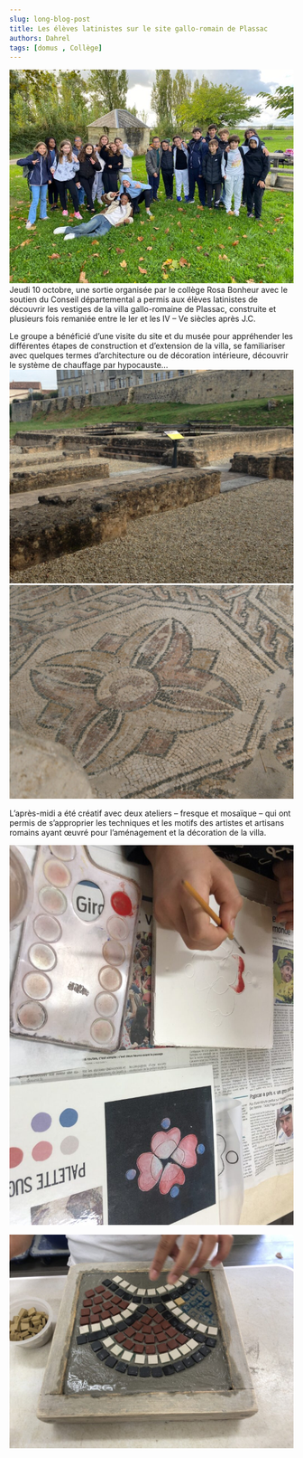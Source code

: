 ```yaml
---
slug: long-blog-post
title: Les élèves latinistes sur le site gallo-romain de Plassac
authors: Dahrel
tags: [domus , Collège]
---
```

![hero-boss.jpg](..%2F..%2Fstatic%2Fimg%2Fhero-boss.jpg)
Jeudi 10 octobre, une sortie organisée par le collège Rosa Bonheur avec le soutien du Conseil départemental a permis aux élèves latinistes de découvrir les vestiges de la villa gallo-romaine de Plassac, construite et plusieurs fois remaniée entre le Ier et les IV – Ve siècles après J.C.



Le groupe a bénéficié d’une visite du site et du musée pour appréhender les différentes étapes de construction et d’extension de la villa, se familiariser avec quelques termes d’architecture ou de décoration intérieure, découvrir le système de chauffage par hypocauste…
![IMG_0449-scaled.jpg](..%2F..%2Fstatic%2Fimg%2Fblog%2Fsortie%20plassac%2FIMG_0449-scaled.jpg) ![P6160842-scaled.jpg](..%2F..%2Fstatic%2Fimg%2Fblog%2Fsortie%20plassac%2FP6160842-scaled.jpg)

L’après-midi a été créatif avec deux ateliers – fresque et mosaïque – qui ont permis de s’approprier les techniques et les motifs des artistes et artisans romains ayant œuvré pour l’aménagement et la décoration de la villa.

![IMG_2455-scaled.jpg](..%2F..%2Fstatic%2Fimg%2Fblog%2Fsortie%20plassac%2FIMG_2455-scaled.jpg)

![IMG_2464-scaled-e1728993218834.jpg](..%2F..%2Fstatic%2Fimg%2Fblog%2Fsortie%20plassac%2FIMG_2464-scaled-e1728993218834.jpg)